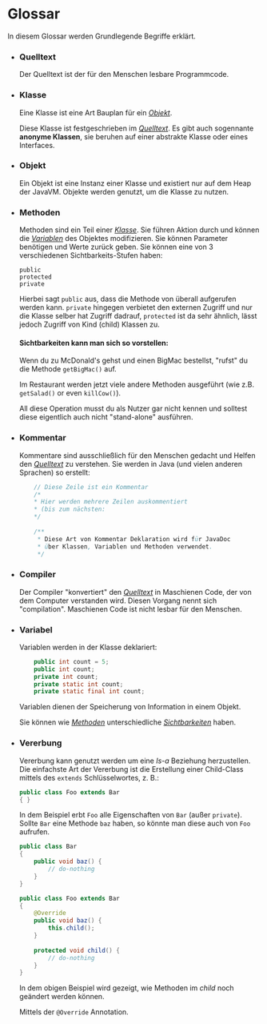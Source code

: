 # Glossar


In diesem Glossar werden Grundlegende Begriffe erklärt.


- ### Quelltext

    Der Quelltext ist der für den Menschen lesbare Programmcode.
- ### Klasse

    Eine Klasse ist eine Art Bauplan für ein [*Objekt*](#objekt).
    
    Diese Klasse ist festgeschrieben im [*Quelltext*](#quelltext).
    Es gibt auch sogennante **anonyme Klassen**, sie beruhen auf einer abstrakte Klasse oder eines Interfaces.
    
- ### Objekt

    Ein Objekt ist eine Instanz einer Klasse und existiert nur auf dem Heap der JavaVM.
    Objekte werden genutzt, um die Klasse zu nutzen.

- ### Methoden

    Methoden sind ein Teil einer [*Klasse*](#klasse). Sie führen Aktion durch und können die [*Variablen*](#variabel)
    des Objektes modifizieren. Sie können Parameter benötigen und Werte zurück geben.
    Sie können eine von 3 verschiedenen Sichtbarkeits-Stufen haben:
    ```
    public
    protected
    private
    ```
    Hierbei sagt `public` aus, dass die Methode von überall aufgerufen werden kann.
    `private` hingegen verbietet den externen Zugriff und nur die Klasse selber hat Zugriff dadrauf,
    `protected` ist da sehr ähnlich, lässt jedoch Zugriff von Kind (child) Klassen zu.
    
    #### Sichtbarkeiten kann man sich so vorstellen:
    
    
    Wenn du zu McDonald's gehst und einen BigMac bestellst, "rufst" du die Methode `getBigMac()` auf.
    
    Im Restaurant werden jetzt viele andere Methoden ausgeführt (wie z.B. `getSalad()` or even `killCow()`).
    
    All diese Operation musst du als Nutzer gar nicht kennen und solltest diese eigentlich auch nicht "stand-alone" ausführen.

- ### Kommentar

    Kommentare sind ausschließlich für den Menschen gedacht und Helfen den [*Quelltext*](#quelltext) zu verstehen.
    Sie werden in Java (und vielen anderen Sprachen) so erstellt:
    
    ```java
        // Diese Zeile ist ein Kommentar
        /*
        * Hier werden mehrere Zeilen auskommentiert
        * (bis zum nächsten:
        */
        
        /**
         * Diese Art von Kommentar Deklaration wird für JavaDoc
         * über Klassen, Variablen und Methoden verwendet.
         */
    ```

- ### Compiler

    Der Compiler "konvertiert" den [*Quelltext*](#quelltext) in Maschienen Code, der von dem Computer
    verstanden wird. Diesen Vorgang nennt sich "compilation". Maschienen Code ist nicht lesbar für den
    Menschen.

- ### Variabel

  Variablen werden in der Klasse deklariert:
  ```java
      public int count = 5;
      public int count;
      private int count;
      private static int count;
      private static final int count;
  ```
  Variablen dienen der Speicherung von Information in einem Objekt.
  
  Sie können wie [*Methoden*](#methoden) unterschiedliche
  [*Sichtbarkeiten*](#sichtbarkeiten-kann-man-sich-so-vorstellen) haben.

- ### Vererbung

    Vererbung kann genutzt werden um eine *Is-a* Beziehung herzustellen. Die einfachste Art der Vererbung ist die
    Erstellung einer Child-Class mittels des `extends` Schlüsselwortes, z. B.:
    
    ```java
    public class Foo extends Bar
    { }
    ```
    
    In dem Beispiel erbt `Foo` alle Eigenschaften von `Bar` (außer `private`). Sollte `Bar` eine Methode `baz` haben,
    so könnte man diese auch von `Foo` aufrufen.
    
    ```java
    public class Bar
    {
        public void baz() {
            // do-nothing
        }
    }
    
    public class Foo extends Bar
    {
        @Override
        public void baz() {
            this.child();
        }
        
        protected void child() {
            // do-nothing
        }
    }
    ```
    
    In dem obigen Beispiel wird gezeigt, wie Methoden im *child* noch geändert werden können.
    
    Mittels der `@Override` Annotation.
    
